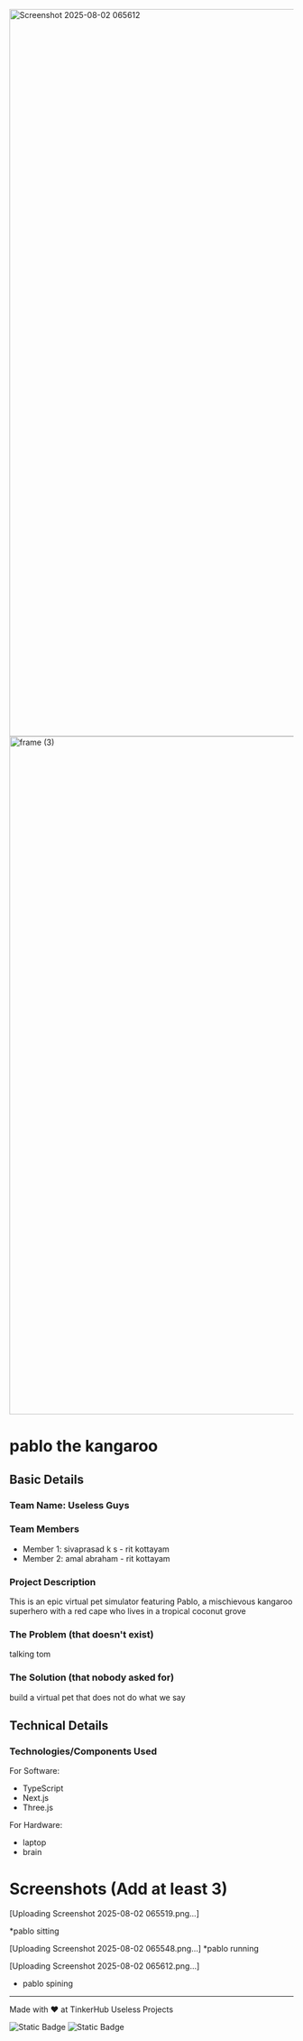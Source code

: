 <img width="2559" height="1289" alt="Screenshot 2025-08-02 065612" src="https://github.com/user-attachments/assets/6884f149-808e-4db9-a34e-1b39087b5aa9" /><img width="3188" height="1202" alt="frame (3)" src="https://github.com/user-attachments/assets/517ad8e9-ad22-457d-9538-a9e62d137cd7" />


# pablo the kangaroo


## Basic Details
### Team Name: Useless Guys


### Team Members
- Member 1: sivaprasad k s - rit kottayam
- Member 2: amal abraham - rit kottayam

### Project Description
This is an epic virtual pet simulator featuring Pablo, a mischievous kangaroo superhero with a red cape who lives in a tropical coconut grove

### The Problem (that doesn't exist)
talking tom

### The Solution (that nobody asked for)
build a virtual pet that does not do what we say

## Technical Details
### Technologies/Components Used
For Software:
- TypeScript
- Next.js
- Three.js

For Hardware:
- laptop
- brain





# Screenshots (Add at least 3)
[Uploading Screenshot 2025-08-02 065519.png…]

*pablo sitting

[Uploading Screenshot 2025-08-02 065548.png…]
*pablo running

[Uploading Screenshot 2025-08-02 065612.png…]
* pablo spining



---
Made with ❤️ at TinkerHub Useless Projects 

![Static Badge](https://img.shields.io/badge/TinkerHub-24?color=%23000000&link=https%3A%2F%2Fwww.tinkerhub.org%2F)
![Static Badge](https://img.shields.io/badge/UselessProjects--25-25?link=https%3A%2F%2Fwww.tinkerhub.org%2Fevents%2FQ2Q1TQKX6Q%2FUseless%2520Projects)



